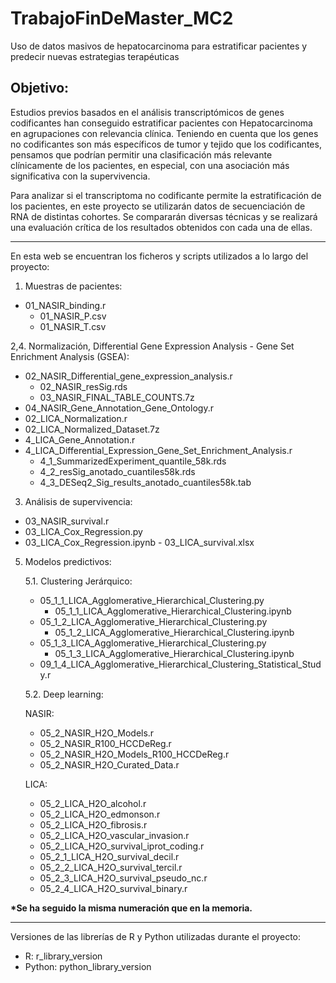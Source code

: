 # TrabajoFinDeMaster_MC2
Uso de datos masivos de hepatocarcinoma para estratificar pacientes y predecir nuevas estrategias terapéuticas

## Objetivo:
Estudios previos basados en el análisis transcriptómicos de genes codificantes han conseguido estratificar pacientes con Hepatocarcinoma en agrupaciones con relevancia clínica. Teniendo en cuenta que los genes no codificantes son más específicos de tumor y tejido que los codificantes, pensamos que podrían permitir una clasificación más relevante clínicamente de los pacientes, en especial, con una asociación más significativa con la supervivencia. 

Para analizar si el transcriptoma no codificante permite la estratificación de los pacientes, en este proyecto se utilizarán datos de secuenciación de RNA de distintas cohortes. Se compararán diversas técnicas y se realizará una evaluación crítica de los resultados obtenidos con cada una de ellas. 

---

En esta web se encuentran los ficheros y scripts utilizados a lo largo del proyecto:

1. Muestras de pacientes:
 - 01_NASIR_binding.r
   - 01_NASIR_P.csv
   - 01_NASIR_T.csv


2,4. Normalización, Differential Gene Expression Analysis - Gene Set Enrichment Analysis (GSEA):
  - 02_NASIR_Differential_gene_expression_analysis.r
    - 02_NASIR_resSig.rds
    - 03_NASIR_FINAL_TABLE_COUNTS.7z
  - 04_NASIR_Gene_Annotation_Gene_Ontology.r
  - 02_LICA_Normalization.r
   - 02_LICA_Normalized_Dataset.7z
  - 4_LICA_Gene_Annotation.r
  - 4_LICA_Differential_Expression_Gene_Set_Enrichment_Analysis.r
    - 4_1_SummarizedExperiment_quantile_58k.rds
    - 4_2_resSig_anotado_cuantiles58k.rds
    - 4_3_DESeq2_Sig_results_anotado_cuantiles58k.tab


3. Análisis de supervivencia:
  - 03_NASIR_survival.r
  - 03_LICA_Cox_Regression.py
  -  03_LICA_Cox_Regression.ipynb
    - 03_LICA_survival.xlsx

5. Modelos predictivos:

    5.1. Clustering Jerárquico:
    - 05_1_1_LICA_Agglomerative_Hierarchical_Clustering.py
      - 05_1_1_LICA_Agglomerative_Hierarchical_Clustering.ipynb
    - 05_1_2_LICA_Agglomerative_Hierarchical_Clustering.py
       - 05_1_2_LICA_Agglomerative_Hierarchical_Clustering.ipynb
    - 05_1_3_LICA_Agglomerative_Hierarchical_Clustering.py
       - 05_1_3_LICA_Agglomerative_Hierarchical_Clustering.ipynb
    - 09_1_4_LICA_Agglomerative_Hierarchical_Clustering_Statistical_Study.r


    5.2. Deep learning:

      NASIR:
      - 05_2_NASIR_H2O_Models.r
      - 05_2_NASIR_R100_HCCDeReg.r
      - 05_2_NASIR_H2O_Models_R100_HCCDeReg.r
      - 05_2_NASIR_H2O_Curated_Data.r

      LICA:
      - 05_2_LICA_H2O_alcohol.r
      - 05_2_LICA_H2O_edmonson.r
      - 05_2_LICA_H2O_fibrosis.r
      - 05_2_LICA_H2O_vascular_invasion.r
      - 05_2_LICA_H2O_survival_iprot_coding.r
      - 05_2_1_LICA_H2O_survival_decil.r
      - 05_2_2_LICA_H2O_survival_tercil.r
      - 05_2_3_LICA_H2O_survival_pseudo_nc.r
      - 05_2_4_LICA_H2O_survival_binary.r

__*Se ha seguido la misma numeración que en la memoria.__

---

Versiones de las librerías de R y Python utilizadas durante el proyecto:
- R: r_library_version
- Python: python_library_version 
